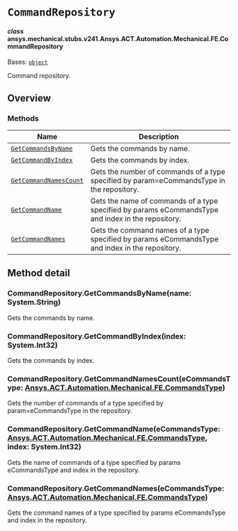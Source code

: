 <!-- vale off -->

<a id="commandrepository"></a>

# `CommandRepository`

<a id="ansys.mechanical.stubs.v241.Ansys.ACT.Automation.Mechanical.FE.CommandRepository"></a>

#### *class* ansys.mechanical.stubs.v241.Ansys.ACT.Automation.Mechanical.FE.CommandRepository

Bases: [`object`](https://docs.python.org/3/library/functions.html#object)

Command repository.

<!-- !! processed by numpydoc !! -->

<a id="overview"></a>

## Overview

### Methods

| Name | Description |
|-------------------------------------------------------------------|----------------------------------------------------------------------------------------------------|
| [`GetCommandsByName`](#CommandRepository.GetCommandsByName)       | Gets the commands by name.                                                                         |
| [`GetCommandByIndex`](#CommandRepository.GetCommandByIndex)       | Gets the commands by index.                                                                        |
| [`GetCommandNamesCount`](#CommandRepository.GetCommandNamesCount) | Gets the number of commands of a type specified by param=eCommandsType in the repository.          |
| [`GetCommandName`](#CommandRepository.GetCommandName)             | Gets the name of commands of a type specified by params eCommandsType and index in the repository. |
| [`GetCommandNames`](#CommandRepository.GetCommandNames)           | Gets the command names of a type specified by params eCommandsType and index in the repository.    |

<a id="method-detail"></a>

## Method detail

<a id="CommandRepository.GetCommandsByName"></a>

### CommandRepository.GetCommandsByName(name: System.String)

Gets the commands by name.

<!-- !! processed by numpydoc !! -->

<a id="CommandRepository.GetCommandByIndex"></a>

### CommandRepository.GetCommandByIndex(index: System.Int32)

Gets the commands by index.

<!-- !! processed by numpydoc !! -->

<a id="CommandRepository.GetCommandNamesCount"></a>

### CommandRepository.GetCommandNamesCount(eCommandsType: [Ansys.ACT.Automation.Mechanical.FE.CommandsType](CommandsType.md#ansys.mechanical.stubs.v241.Ansys.ACT.Automation.Mechanical.FE.CommandsType))

Gets the number of commands of a type specified by param=eCommandsType in the repository.

<!-- !! processed by numpydoc !! -->

<a id="CommandRepository.GetCommandName"></a>

### CommandRepository.GetCommandName(eCommandsType: [Ansys.ACT.Automation.Mechanical.FE.CommandsType](CommandsType.md#ansys.mechanical.stubs.v241.Ansys.ACT.Automation.Mechanical.FE.CommandsType), index: System.Int32)

Gets the name of commands of a type specified by params eCommandsType and index in the repository.

<!-- !! processed by numpydoc !! -->

<a id="CommandRepository.GetCommandNames"></a>

### CommandRepository.GetCommandNames(eCommandsType: [Ansys.ACT.Automation.Mechanical.FE.CommandsType](CommandsType.md#ansys.mechanical.stubs.v241.Ansys.ACT.Automation.Mechanical.FE.CommandsType))

Gets the command names of a type specified by params eCommandsType and index in the repository.

<!-- !! processed by numpydoc !! -->
<!-- vale on -->
